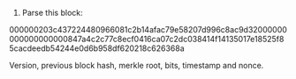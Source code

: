 1. Parse this block:

000000203c437224480966081c2b14afac79e58207d996c8ac9d32000000000000000000847a4c2c77c8ecf0416ca07c2dc038414f14135017e18525f85cacdeedb54244e0d6b958df620218c626368a

Version, previous block hash, merkle root, bits, timestamp and nonce.
